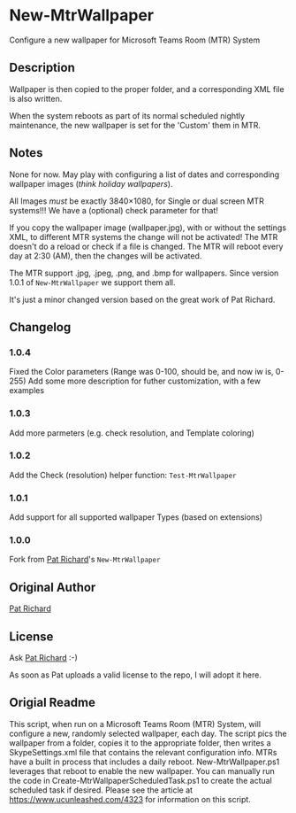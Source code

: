 # New-MtrWallpaper

Configure a new wallpaper for Microsoft Teams Room (MTR) System

## Description

Wallpaper is then copied to the proper folder, and a corresponding XML file is also written.

When the system reboots as part of its normal scheduled nightly maintenance, the new wallpaper is set for the 'Custom' them in MTR.

## Notes

None for now. May play with configuring a list of dates and corresponding wallpaper images (*think holiday wallpapers*).

All Images _must_ be exactly 3840×1080, for Single or dual screen MTR systems!!! We have a (optional) check parameter for that!

If you copy the wallpaper image (wallpaper.jpg), with or without the settings XML, to different MTR systems the change will not be activated!
The MTR doesn't do a reload or check if a file is changed.
The MTR will reboot every day at 2:30 (AM), then the changes will be activated.

The MTR support .jpg, .jpeg, .png, and .bmp for wallpapers. Since version 1.0.1 of `New-MtrWallpaper` we support them all.

It's just a minor changed version based on the great work of Pat Richard.

## Changelog

### 1.0.4

Fixed the Color parameters (Range was 0-100, should be, and now iw is, 0-255)
Add some more description for futher customization, with a few examples

### 1.0.3

Add more parmeters (e.g. check resolution, and Template coloring)

### 1.0.2

Add the Check (resolution) helper function: `Test-MtrWallpaper`

### 1.0.1

Add support for all supported wallpaper Types (based on extensions)

### 1.0.0

Fork from [Pat Richard](https://github.com/patrichard/New-MtrWallpaper)'s `New-MtrWallpaper`

## Original Author

[Pat Richard](https://github.com/patrichard/)

## License

Ask [Pat Richard](https://github.com/patrichard/) :-)

As soon as Pat uploads a valid license to the repo, I will adopt it here.

## Origial Readme

This script, when run on a Microsoft Teams Room (MTR) System, will configure a new, randomly selected wallpaper, each day. The script pics the wallpaper from a folder, copies it to the appropriate folder, then writes a SkypeSettings.xml file that contains the relevant configuration info. MTRs have a built in process that includes a daily reboot. New-MtrWallpaper.ps1 leverages that reboot to enable the new wallpaper.
You can manually run the code in Create-MtrWallpaperScheduledTask.ps1 to create the actual scheduled task if desired.
Please see the article at https://www.ucunleashed.com/4323 for information on this script.
